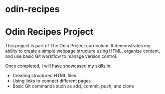 # odin-recipes
# Odin Recipes Project

This project is part of The Odin Project curriculum. It demonstrates my ability to create a simple webpage structure using HTML, organize content, and use basic Git workflow to manage version control.

Once completed, I will have showcased my skills in:
- Creating structured HTML files
- Using links to connect different pages
- Basic Git commands such as add, commit, push, and clone
